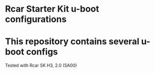 # Rcar Starter Kit u-boot configurations

This repository contains several u-boot configs
===
Tested with Rcar SK H3, 2.0 (SA00)


